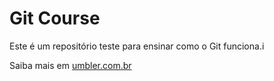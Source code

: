 # Git Course

Este é um repositório teste para ensinar como o Git funciona.i

Saiba mais em [umbler.com.br](http://umbler.com)

